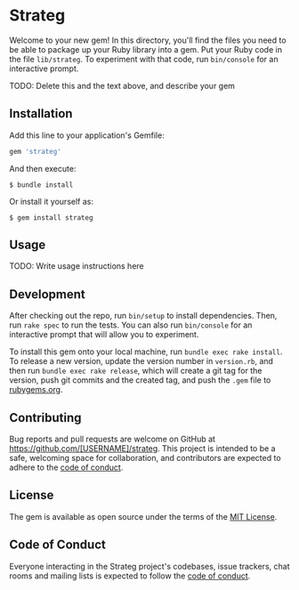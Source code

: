 # Strateg

Welcome to your new gem! In this directory, you'll find the files you need to be able to package up your Ruby library into a gem. Put your Ruby code in the file `lib/strateg`. To experiment with that code, run `bin/console` for an interactive prompt.

TODO: Delete this and the text above, and describe your gem

## Installation

Add this line to your application's Gemfile:

```ruby
gem 'strateg'
```

And then execute:

    $ bundle install

Or install it yourself as:

    $ gem install strateg

## Usage

TODO: Write usage instructions here

## Development

After checking out the repo, run `bin/setup` to install dependencies. Then, run `rake spec` to run the tests. You can also run `bin/console` for an interactive prompt that will allow you to experiment.

To install this gem onto your local machine, run `bundle exec rake install`. To release a new version, update the version number in `version.rb`, and then run `bundle exec rake release`, which will create a git tag for the version, push git commits and the created tag, and push the `.gem` file to [rubygems.org](https://rubygems.org).

## Contributing

Bug reports and pull requests are welcome on GitHub at https://github.com/[USERNAME]/strateg. This project is intended to be a safe, welcoming space for collaboration, and contributors are expected to adhere to the [code of conduct](https://github.com/[USERNAME]/strateg/blob/master/CODE_OF_CONDUCT.md).

## License

The gem is available as open source under the terms of the [MIT License](https://opensource.org/licenses/MIT).

## Code of Conduct

Everyone interacting in the Strateg project's codebases, issue trackers, chat rooms and mailing lists is expected to follow the [code of conduct](https://github.com/[USERNAME]/strateg/blob/master/CODE_OF_CONDUCT.md).
